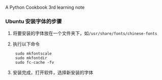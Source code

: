 A Python Cookbook 3rd learning note

### Ubuntu 安装字体的步骤
1. 将要安装的字体放在一个文件夹下，如```/usr/share/fonts/chinese-fonts```
2. 执行以下命令
   ```shell
    sudo mkfontscale
    sudo mkfontdir
    sudo fc-cache -fv
   ```

3. 安装完成，打开软件，选择新安装的字体